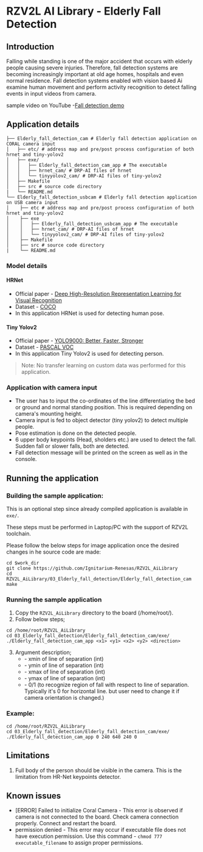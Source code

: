 # RZV2L AI Library - Elderly Fall Detection

## Introduction

Falling while standing is one of the major accident that occurs with elderly people causing severe injuries. Therefore, fall detection systems are becoming increasingly important  at old age homes, hospitals and even normal residence. Fall detection systems enabled with vision based Ai examine human movement and perform activity recognition to detect falling events in input videos from camera.

sample video on YouTube -[Fall detection demo](https://youtu.be/4ALde_vP1lo)

## Application details

```
├── Elderly_fall_detection_cam # Elderly fall detection application on CORAL camera input
│   ├── etc/ # address map and pre/post process configuration of both hrnet and tiny-yolov2
│   ├── exe/
│   │   ├── Elderly_fall_detection_cam_app # The executable
│   │   ├── hrnet_cam/ # DRP-AI files of hrnet
│   │   └── tinyyolov2_cam/ # DRP-AI files of tiny-yolov2
│   ├── Makefile
│   ├── src # source code directory
|   └── README.md
└── Elderly_fall_detection_usbcam # Elderly fall detection application on USB camera input
│    ├── etc # address map and pre/post process configuration of both hrnet and tiny-yolov2
│    ├── exe
│    │   ├── Elderly_fall_detection_usbcam_app # The executable
│    │   ├── hrnet_cam/ # DRP-AI files of hrnet
│    │   └── tinyyolov2_cam/ # DRP-AI files of tiny-yolov2
│    ├── Makefile
│    ├── src # source code directory
|    └── README.md
```

### Model details

#### HRNet

- Official paper - [Deep High-Resolution Representation Learning for Visual Recognition](https://arxiv.org/pdf/1908.07919.pdf)
- Dataset - [COCO](https://cocodataset.org/#home)
- In this application HRNet is used for detecting human pose.

#### Tiny Yolov2

- Official paper - [YOLO9000: Better, Faster, Stronger](https://arxiv.org/pdf/1612.08242.pdf)
- Dataset - [PASCAL VOC](http://host.robots.ox.ac.uk/pascal/VOC/)
- In this application Tiny Yolov2 is used for detecting person.

> Note: No transfer learning on custom data was performed for this application.

### Application with camera input

- The user has to input the co-ordinates of the line differentiating the bed or ground and normal standing position. This is required depending on camera's mounting height.
- Camera input is fed to object detector (tiny yolov2) to detect multiple people.
- Pose estimation is done on the detected people. 
- 6 upper body keypoints (Head, sholders etc.) are used to detect the fall. Sudden fall or slower falls, both are detected.
- Fall detection message will be printed on the screen as well as in the console.

## Running the application

### Building the sample application:

This is an optional step since already compiled application is available in `exe/`.

These steps must be performed in Laptop/PC with the support of RZV2L toolchain.

Please follow the below steps for image application once the desired changes in he source code are made:

```
cd $work_dir
git clone https://github.com/Ignitarium-Renesas/RZV2L_AiLibrary 
cd RZV2L_AiLibrary/03_Elderly_fall_detection/Elderly_fall_detection_cam
make
```

### Running the sample application

1. Copy the `RZV2L_AiLibrary` directory to the board (/home/root/).
2. Follow below steps;

```
cd /home/root/RZV2L_AiLibrary 
cd 03_Elderly_fall_detection/Elderly_fall_detection_cam/exe/
./Elderly_fall_detection_cam_app <x1> <y1> <x2> <y2> <direction>
```
3. Argument description;
    - <x1> - xmin of line of separation (int)
    - <y1> - ymin of line of separation (int)
    - <x2> - xmax of line of separation (int)
    - <y2> - ymax of line of separation (int)
    - <direction> - 0/1 (to recognize region of fall with respect to line of separation. Typically it's 0 for horizontal line. but user need to change it if camera orientation is changed.)

### Example:

```
cd /home/root/RZV2L_AiLibrary 
cd 03_Elderly_fall_detection/Elderly_fall_detection_cam/exe/
./Elderly_fall_detection_cam_app 0 240 640 240 0
```

## Limitations

1. Full body of the person should be visible in the camera. This is the limitation from HR-Net keypoints detector. 

## Known issues
- [ERROR] Failed to initialize Coral Camera - This error is observed if camera is not connected to the board. Check camera connection properly. Connect and restart the board.
- permission denied - This error may occur if executable file does not have execution permission. Use this command - `chmod 777 executable_filename` to assign proper permissions.  
 
